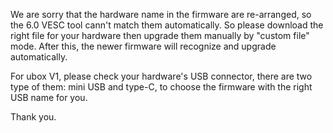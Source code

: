 We are sorry that the hardware name in the firmware are re-arranged, so the 6.0 VESC tool cann't match them automatically. So please download the right file for your hardware then upgrade them manually by "custom file" mode. After this, the newer firmware will recognize and upgrade automatically.

For ubox V1, please check your hardware's USB connector, there are two type of them: mini USB and type-C, to choose the firmware with the right USB name for you.

Thank you.
